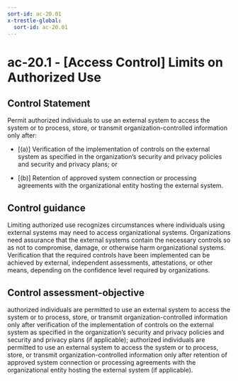 ```yaml
---
sort-id: ac-20.01
x-trestle-global:
  sort-id: ac-20.01
---
```


# ac-20.1 - \[Access Control\] Limits on Authorized Use

## Control Statement

Permit authorized individuals to use an external system to access the system or to process, store, or transmit organization-controlled information only after:

- \[(a)\] Verification of the implementation of controls on the external system as specified in the organization’s security and privacy policies and security and privacy plans; or

- \[(b)\] Retention of approved system connection or processing agreements with the organizational entity hosting the external system.

## Control guidance

Limiting authorized use recognizes circumstances where individuals using external systems may need to access organizational systems. Organizations need assurance that the external systems contain the necessary controls so as not to compromise, damage, or otherwise harm organizational systems. Verification that the required controls have been implemented can be achieved by external, independent assessments, attestations, or other means, depending on the confidence level required by organizations.

## Control assessment-objective

authorized individuals are permitted to use an external system to access the system or to process, store, or transmit organization-controlled information only after verification of the implementation of controls on the external system as specified in the organization’s security and privacy policies and security and privacy plans (if applicable);
authorized individuals are permitted to use an external system to access the system or to process, store, or transmit organization-controlled information only after retention of approved system connection or processing agreements with the organizational entity hosting the external system (if applicable).
